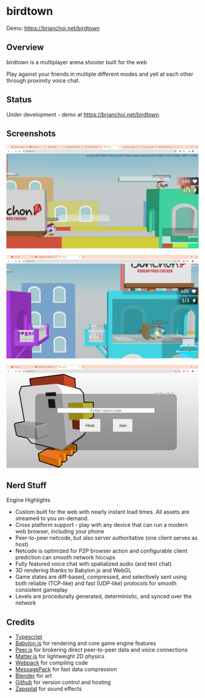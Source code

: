 # birdtown

Demo: https://brianchoi.net/birdtown

## Overview

birdtown is a multiplayer arena shooter built for the web

Play against your friends in multiple different modes and yell at each other through proximity voice chat.

## Status

Under development - demo at https://brianchoi.net/birdtown.

## Screenshots

![Multiplayer gaming](https://github.com/bchoi12/birdtown/blob/master/screenshots/devlog043.png?raw=true)

![Table cover](https://github.com/bchoi12/birdtown/blob/master/screenshots/devlog049.png?raw=true)

![Login screen](https://github.com/bchoi12/birdtown/blob/master/screenshots/devlog048.png?raw=true)

## Nerd Stuff

Engine Highlights
 * Custom built for the web with nearly instant load times. All assets are streamed to you on-demand.
 * Cross platform support - play with any device that can run a modern web browser, including your phone
 * Peer-to-peer netcode, but also server authoritative (one client serves as host)
 * Netcode is optimized for P2P browser action and configurable client prediction can smooth network hiccups
 * Fully featured voice chat with spatialized audio (and text chat)
 * 3D rendering thanks to Babylon.js and WebGL
 * Game states are diff-based, compressed, and selectively sent using both reliable (TCP-like) and fast (UDP-like) protocols for smooth consistent gameplay
 * Levels are procedurally generated, deterministic, and synced over the network

## Credits

 * [Typescript](https://www.typescriptlang.org/)
 * [Babylon.js](https://www.babylonjs.com/) for rendering and core game engine features
 * [Peer.js](https://peerjs.com/) for brokering direct peer-to-peer data and voice connections
 * [Matter.js](https://brm.io/matter-js/) for lightweight 2D physics
 * [Webpack](https://webpack.js.org/) for compiling code
 * [MessagePack](https://msgpack.org/index.html) for fast data compression
 * [Blender](https://www.blender.org/) for art
 * [Github](https://github.com/) for version control and hosting
 * [Zapsplat](https://www.zapsplat.com/) for sound effects